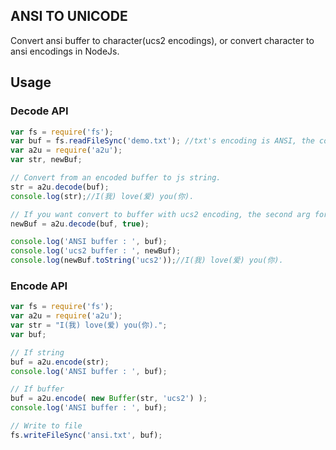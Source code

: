 ##  ANSI TO UNICODE
Convert ansi buffer to character(ucs2 encodings), or convert character to ansi encodings in NodeJs.

## Usage
### Decode API
```javascript
var fs = require('fs');
var buf = fs.readFileSync('demo.txt'); //txt's encoding is ANSI, the content is "I(我) love(爱) you(你)."
var a2u = require('a2u');
var str, newBuf;

// Convert from an encoded buffer to js string.
str = a2u.decode(buf);
console.log(str);//I(我) love(爱) you(你).

// If you want convert to buffer with ucs2 encoding, the second arg for method(decode) will be true.
newBuf = a2u.decode(buf, true);

console.log('ANSI buffer : ', buf);
console.log('ucs2 buffer : ', newBuf);
console.log(newBuf.toString('ucs2'));//I(我) love(爱) you(你).
```

### Encode API
```javascript
var fs = require('fs');
var a2u = require('a2u');
var str = "I(我) love(爱) you(你).";
var buf;

// If string
buf = a2u.encode(str);
console.log('ANSI buffer : ', buf);

// If buffer
buf = a2u.encode( new Buffer(str, 'ucs2') );
console.log('ANSI buffer : ', buf);

// Write to file
fs.writeFileSync('ansi.txt', buf);
```
